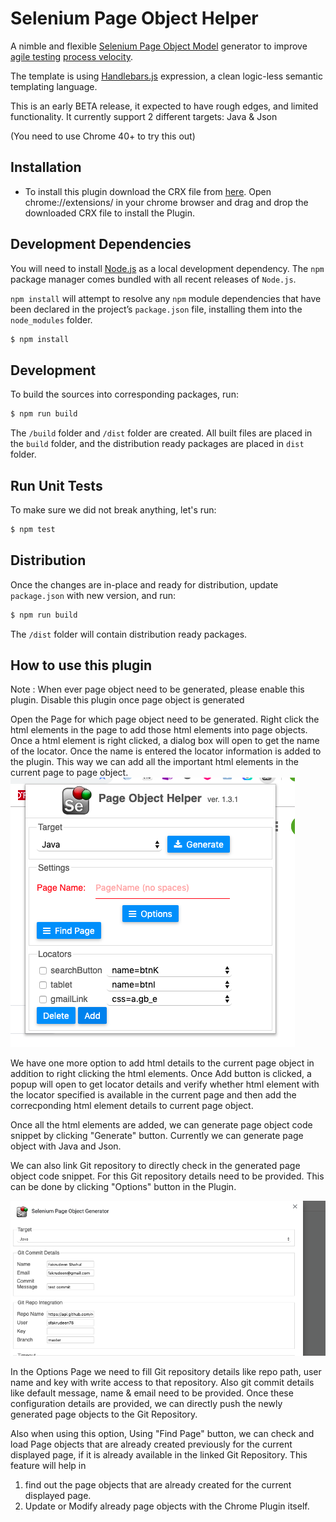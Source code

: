 Selenium Page Object Helper
==============================

A nimble and flexible [Selenium Page Object Model](https://code.google.com/p/selenium/wiki/PageObjects) generator to improve [agile testing](https://en.wikipedia.org/wiki/Agile_testing) [process velocity](https://en.wikipedia.org/wiki/Velocity_(software_development)).



The template is using [Handlebars.js](http://handlebarsjs.com/) expression, a clean logic-less semantic templating language.

This is an early BETA release, it expected to have rough edges, and limited functionality. It currently support 2 different targets: Java & Json


(You need to use Chrome 40+ to try this out)

Installation
-

- To install this plugin download the CRX file from [here](https://github.com/sfakrudeen78/selenium-page-object-generator/releases/download/1.4.0/chrome.crx). Open chrome://extensions/ in your chrome browser and drag and drop the downloaded CRX file to install the Plugin.


Development Dependencies
-
You will need to install [Node.js](https://nodejs.org/) as a local development dependency. The `npm` package manager comes bundled with all recent releases of `Node.js`.

`npm install` will attempt to resolve any `npm` module dependencies that have been declared in the project’s `package.json` file, installing them into the `node_modules` folder.

```bash
$ npm install
```

Development
-
To build the sources into corresponding packages, run:

```bash
$ npm run build
```

The `/build` folder and `/dist` folder are created. All built files are placed in the `build` folder, and the distribution ready packages are placed in `dist` folder.

Run Unit Tests
-
To make sure we did not break anything, let's run:

```bash
$ npm test
```

Distribution
-
Once the changes are in-place and ready for distribution, update `package.json` with new version, and run:

```bash
$ npm run build
```

The `/dist` folder will contain distribution ready packages.

How to use this plugin
-
Note : When ever page object need to be generated, please enable this plugin. Disable this plugin once page object is generated

Open the Page for which page object need to be generated. Right click the html elements in the page to add those html elements into page objects. Once a html element is right clicked, a dialog box will open to get the name of the locator. Once the name is entered the locator information is added to the plugin. This way we can add all the important html elements in the current page to page object.
![Screenshot](/images/screenshot1.png)

We have one more option to add html details to the current page object in addition to right clicking the html elements. Once Add button is clicked, a popup will open to get locator details and verify whether html element with the locator specified is available in the current page and then add the correcponding html element details to current page object.


Once all the html elements are added, we can generate page object code snippet by clicking "Generate" button. Currently we can generate page object with Java and Json.

We can also link Git repository to directly check in the generated page object code snippet.  For this Git repository details need to be provided. This can be done by clicking "Options" button in the Plugin.

![Screenshot](/images/screenshot2.png)

In the Options Page we need to fill Git repository details like repo path, user name and key with write access to that repository. Also git commit details like default message, name & email need to be provided.
Once these configuration details are provided, we can directly push the newly generated page objects to the Git Repository.

Also when using this option, Using "Find Page" button, we can check and load Page objects that are already created previously for the current displayed page, if it is already available in the linked Git Repository. This feature will help in
1. find out the page objects that are already created for the current displayed page.
2. Update or Modify already page objects with the Chrome Plugin itself.


